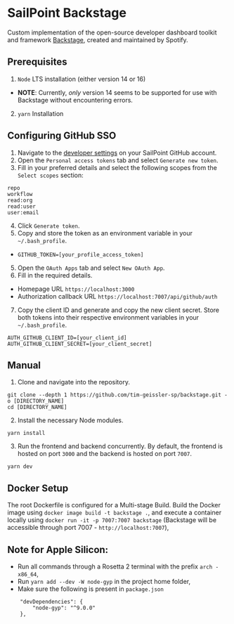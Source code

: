 # SailPoint Backstage
Custom implementation of the open-source developer dashboard toolkit and framework [Backstage](https://backstage.io), created and maintained by Spotify.

## Prerequisites
1. ```Node``` LTS installation (either version 14 or 16)
* **NOTE**: Currently, *only* version 14 seems to be supported for use with Backstage without encountering errors.
2. ```yarn``` Installation

## Configuring GitHub SSO
1. Navigate to the [developer settings](https://github.com/settings/developers) on your SailPoint GitHub account.
2. Open the ```Personal access tokens``` tab and select ```Generate new token```.
3. Fill in your preferred details and select the following scopes from the ```Select scopes``` section:

```
repo
workflow
read:org
read:user
user:email
```

4. Click ```Generate token```.
4. Copy and store the token as an environment variable in your ```~/.bash_profile```.
* ```GITHUB_TOKEN=[your_profile_access_token]```
5. Open the ```OAuth Apps``` tab and select ```New OAuth App```.
6. Fill in the required details.
* Homepage URL ```https://localhost:3000```
* Authorization callback URL ```https://localhost:7007/api/github/auth```
7. Copy the client ID and generate and copy the new client secret. Store both tokens into their respective environment variables in your ```~/.bash_profile```.
```
AUTH_GITHUB_CLIENT_ID=[your_client_id]
AUTH_GITHUB_CLIENT_SECRET=[your_client_secret]
```

## Manual
1. Clone and navigate into the repository.
```
git clone --depth 1 https://github.com/tim-geissler-sp/backstage.git -o [DIRECTORY_NAME]
cd [DIRECTORY_NAME]
```

2. Install the necessary Node modules.
```
yarn install
```

3. Run the frontend and backend concurrently. By default, the frontend is hosted on port ```3000``` and the backend is hosted on port ```7007```.
```
yarn dev
```
## Docker Setup
The root Dockerfile is configured for a Multi-stage Build.
Build the Docker image using ```docker image build -t backstage .```,
and execute a container locally using ```docker run -it -p 7007:7007 backstage``` (Backstage will be accessible through port 7007 - ```http://localhost:7007```),


## Note for Apple Silicon: 
- Run all commands through a Rosetta 2 terminal with the prefix ```arch -x86_64```,
- Run ```yarn add --dev -W node-gyp``` in the project home folder,
- Make sure the following is present in ```package.json```
```
    "devDependencies": {
        "node-gyp": "^9.0.0"
    },
```
